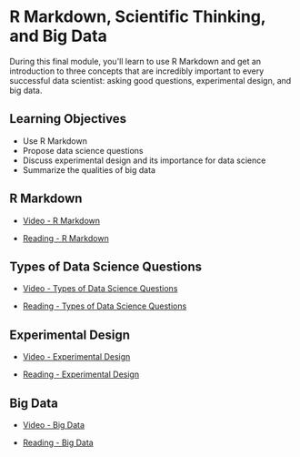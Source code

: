 # R Markdown, Scientific Thinking, and Big Data

During this final module, you'll learn to use R Markdown and get an introduction to three concepts that are incredibly important to every successful data scientist: asking good questions, experimental design, and big data.

## Learning Objectives

- Use R Markdown
- Propose data science questions
- Discuss experimental design and its importance for data science
- Summarize the qualities of big data

## R Markdown

- [Video - R Markdown](https://www.coursera.org/learn/data-scientists-tools/lecture/134kE/r-markdown)

- [Reading - R Markdown](https://jhudatascience.org/dst/14_DST_R_markdown.html)

## Types of Data Science Questions

- [Video - Types of Data Science Questions](https://www.coursera.org/learn/data-scientists-tools/lecture/7Jmzs/types-of-data-science-questions)

- [Reading - Types of Data Science Questions](https://jhudatascience.org/dst/15_DST_Types_of_data_science_questions.html)

## Experimental Design

- [Video - Experimental Design](https://www.coursera.org/learn/data-scientists-tools/lecture/0VURq/experimental-design)

- [Reading - Experimental Design](https://jhudatascience.org/dst/16_DST_Experimental_design.html)

## Big Data

- [Video - Big Data](https://www.coursera.org/learn/data-scientists-tools/lecture/pCLz2/big-data)

- [Reading - Big Data](https://jhudatascience.org/dst/17_DST_Big_data.html)